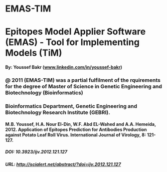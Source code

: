 # EMAS-TIM
# Epitopes Model Applier Software (EMAS) - Tool for Implementing Models (TiM)   
#### By: Youssef Bakr (www.linkedin.com/in/youssef-bakr)
### @ 2011 (EMAS-TIM) was a partial fulfilment of the rquirements for the degree of Master of Science in Genetic Engineering and Biotechnology (Bioinformatics)
### Bioinformatics Department, Genetic Engineering and Biotechnology Research Institute (GEBRI).



#### M.B. Youssef, H.A. Nour El-Din, W.F. Abd EL-Wahed and A.A. Hemeida, 2012. Application of Epitopes Prediction for Antibodies Production against Potato Leaf Roll Virus. International Journal of Virology, 8: 121-127.
##### DOI: 10.3923/ijv.2012.121.127
##### URL: http://scialert.net/abstract/?doi=ijv.2012.121.127




